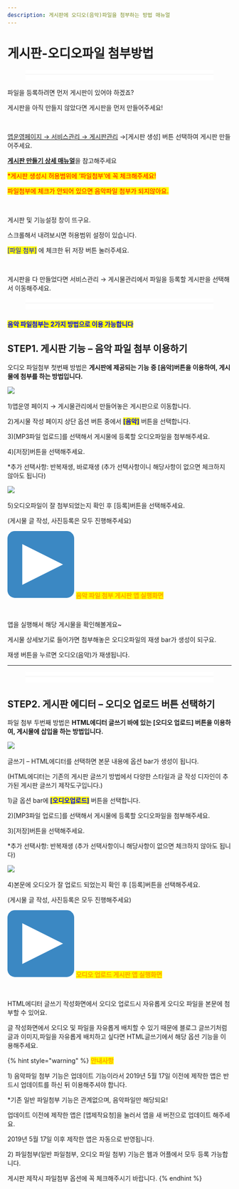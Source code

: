 ```yaml
---
description: 게시판에 오디오(음악)파일을 첨부하는 방법 매뉴얼
---
```


# 게시판-오디오파일 첨부방법

<figure><img src="../../../.gitbook/assets/구분선 (4) (1).PNG" alt=""><figcaption></figcaption></figure>

파일을 등록하려면 먼저 게시판이 있어야 하겠죠?

게시판을 아직 만들지 않았다면 게시판을 먼저 만들어주세요!

<div align="left">

<img src="https://wp.swing2app.co.kr/wp-content/uploads/2019/05/%EA%B2%8C%EC%8B%9C%EB%AC%BC%ED%8C%8C%EC%9D%BC%EC%B2%A8%EB%B6%803.png" alt="">

</div>

[앱운영페이지 → 서비스관리 → 게시판관리](http://www.swing2app.co.kr/view/board\_edit) →\[게시판 생성] 버튼 선택하여 게시판 만들어주세요.

[**게시판 만들기 상세 매뉴얼**](https://documentation.swing2app.co.kr/manual/appmanage/board/boardeditor)을 참고해주세요



<mark style="color:red;">\*게시판 생성시 허용범위에 ‘파일첨부’에 꼭 체크해주세요!</mark> &#x20;

<mark style="color:red;">파일첨부에 체크가 안되어 있으면 음악파일 첨부가 되지않아요.</mark>

<div align="left">

<img src="https://wp.swing2app.co.kr/wp-content/uploads/2019/05/%EC%98%A4%EB%94%94%EC%98%A4%ED%8C%8C%EC%9D%BC2.png" alt="">

</div>

게시판 및 기능설정 창이 뜨구요.

스크롤해서 내려보시면 허용범위 설정이 있습니다.

<mark style="color:blue;">\[파일 첨부]</mark> 에 체크한 뒤 저장 버튼 눌러주세요.



<div align="left">

<img src="https://wp.swing2app.co.kr/wp-content/uploads/2019/05/%EA%B2%8C%EC%8B%9C%EB%AC%BC%ED%8C%8C%EC%9D%BC%EC%B2%A8%EB%B6%807.png" alt="">

</div>

게시판을 다 만들었다면 서비스관리 → 게시물관리에서 파일을 등록할 게시판을 선택해서 이동해주세요.&#x20;

<figure><img src="../../../.gitbook/assets/구분선 (4) (1).PNG" alt=""><figcaption></figcaption></figure>

#### <mark style="color:blue;">**음악 파일첨부는 2가지 방법으로 이용 가능합니다**</mark>



## STEP1. 게시판 기능 – 음악 파일 첨부 이용하기&#x20;

오디오 파일첨부 첫번째 방법은 **게시판에 제공되는 기능 중 \[음악]버튼을 이용하여, 게시물에 첨부를 하는 방법입니다.**&#x20;

![](https://wp.swing2app.co.kr/wp-content/uploads/2019/05/%EC%98%A4%EB%94%94%EC%98%A4%ED%8C%8C%EC%9D%BC1.png)

1\)앱운영 페이지 → 게시물관리에서 만들어놓은 게시판으로 이동합니다.

2\)게시물 작성 페이지 상단 옵션 버튼 중에서 <mark style="color:blue;">**\[음악]**</mark> 버튼을 선택합니다.

3\)\[MP3파일 업로드]를 선택해서 게시물에 등록할 오디오파일을 첨부해주세요.

4\)\[저장]버튼을 선택해주세요.

\*추가 선택사항: 반복재생, 바로재생 (추가 선택사항이니 해당사항이 없으면 체크하지 않아도 됩니다)



![](https://wp.swing2app.co.kr/wp-content/uploads/2019/05/%EC%98%A4%EB%94%94%EC%98%A4%ED%8C%8C%EC%9D%BC3.png)

5\)오디오파일이 잘 첨부되었는지 확인 후 \[등록]버튼을 선택해주세요.

(게시물 글 작성, 사진등록은 모두 진행해주세요)



<img src="../../../.gitbook/assets/image (9).png" alt="" data-size="line"> <mark style="color:orange;">**음악 파일 첨부 게시판 앱 실행화면**</mark>

<div align="left">

<img src="https://wp.swing2app.co.kr/wp-content/uploads/2019/05/%EC%98%A4%EB%94%94%EC%98%A4%ED%8C%8C%EC%9D%BC4.png" alt="">

</div>

앱을 실행해서 해당 게시물을 확인해볼게요\~

게시물 상세보기로 들어가면 첨부해놓은 오디오파일의 재생 bar가 생성이 되구요.

재생 버튼을 누르면 오디오(음악)가 재생됩니다.

***

<figure><img src="../../../.gitbook/assets/구분선 (4) (1).PNG" alt=""><figcaption></figcaption></figure>

## STEP2. 게시판 에디터 – 오디오 업로드 버튼 선택하기



파일 첨부 두번째 방법은 **HTML에디터 글쓰기 바에 있는 \[오디오 업로드] 버튼을 이용하여, 게시물에 삽입을 하는 방법입니다.**&#x20;

![](https://wp.swing2app.co.kr/wp-content/uploads/2019/05/%EC%98%A4%EB%94%94%EC%98%A4%ED%8C%8C%EC%9D%BC6.png)

글쓰기 – HTML에디터를 선택하면 본문 내용에 옵션 bar가 생성이 됩니다.

(HTML에디터는 기존의 게시판 글쓰기 방법에서 다양한 스타일과 글 작성 디자인이 추가된 게시판 글쓰기 제작도구입니다.)

1\)글 옵션 bar에  <mark style="color:blue;">**\[오디오업로드]**</mark> 버튼을 선택합니다.&#x20;

2\)\[MP3파일 업로드]를 선택해서 게시물에 등록할 오디오파일을 첨부해주세요.

3\)\[저장]버튼을 선택해주세요.

\*추가 선택사항: 반복재생 (추가 선택사항이니 해당사항이 없으면 체크하지 않아도 됩니다)



![](https://wp.swing2app.co.kr/wp-content/uploads/2019/05/%EC%98%A4%EB%94%94%EC%98%A4%ED%8C%8C%EC%9D%BC7.png)

4\)본문에 오디오가 잘 업로드 되었는지 확인 후 \[등록]버튼을 선택해주세요.

(게시물 글 작성, 사진등록은 모두 진행해주세요)



<img src="../../../.gitbook/assets/image (9).png" alt="" data-size="line"> <mark style="color:orange;">**오디오 업로드 게시판 앱 실행화면**</mark>&#x20;

<div align="left">

<img src="https://wp.swing2app.co.kr/wp-content/uploads/2019/05/%EC%98%A4%EB%94%94%EC%98%A4%ED%8C%8C%EC%9D%BC5.png" alt="">

</div>

HTML에디터 글쓰기 작성화면에서 오디오 업로드시 자유롭게 오디오 파일을 본문에 첨부할 수 있어요.

글 작성화면에서 오디오 및 파일을 자유롭게 배치할 수 있기 때문에 블로그 글쓰기처럼 글과 이미지,파일을 자유롭게 배치하고 싶다면 HTML글쓰기에서 해당 옵션 기능을 이용해주세요.

{% hint style="warning" %}
<mark style="color:orange;">**안내사항**</mark>

1\) 음악파일 첨부 기능은 업데이트 기능이라서 2019년 5월 17일 이전에 제작한 앱은 반드시 업데이트를 하신 뒤 이용해주셔야 합니다.

\*기존 일반 파일첨부 기능은 관계없으며, 음악파일만 해당되요!

업데이트 이전에 제작한 앱은 \[앱제작요청]을 눌러서 앱을 새 버전으로 업데이트 해주세요.

2019년 5월 17일 이후 제작한 앱은 자동으로 반영됩니다.



2\) 파일첨부(일반 파일첨부, 오디오 파일 첨부) 기능은 웹과 어플에서 모두 등록 가능합니다.

게시판 제작시 파일첨부 옵션에 꼭 체크해주시기 바랍니다.&#x20;
{% endhint %}




